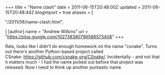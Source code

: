 +++
title = "Name clash"
date = 2011-06-15T20:48:00Z
updated = 2011-06-15T20:48:44Z
blogimport = true 
aliases = [

  "/2011/06/name-clash.html",

]
[author]
	name = "Andrew Wilkins"
	uri = "https://plus.google.com/102738380796586573408"
+++

Rats, looks like I didn't do enough homework on the name "csnake". Turns out there's another Python-based project called CSnake:&nbsp;<a href="https://github.com/csnake-org/CSnake/">https://github.com/csnake-org/CSnake/</a>. Incidentally - and not that it matters much - I had the name picked out before that project was released. Now I need to think up another puntastic name.

